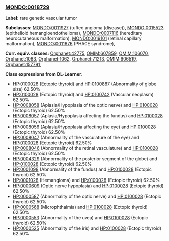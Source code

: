 
### [MONDO:0018729](http://purl.obolibrary.org/obo/MONDO_0018729)
**Label:** rare genetic vascular tumor

**Subclasses:** [MONDO:0011927](http://purl.obolibrary.org/obo/MONDO_0011927) (tufted angioma (disease)), [MONDO:0015523](http://purl.obolibrary.org/obo/MONDO_0015523) (epithelioid hemangioendothelioma), [MONDO:0007116](http://purl.obolibrary.org/obo/MONDO_0007116) (hereditary neurocutaneous malformation), [MONDO:0019101](http://purl.obolibrary.org/obo/MONDO_0019101) (retinal capillary malformation), [MONDO:0011676](http://purl.obolibrary.org/obo/MONDO_0011676) (PHACE syndrome), 

**Corr. equiv. classes:** [Orphanet:42775](http://www.orpha.net/ORDO/Orphanet_42775), [OMIM:607859](http://purl.obolibrary.org/obo/OMIM_607859), [OMIM:106070](http://purl.obolibrary.org/obo/OMIM_106070), [Orphanet:1063](http://www.orpha.net/ORDO/Orphanet_1063), [Orphanet:1062](http://www.orpha.net/ORDO/Orphanet_1062), [Orphanet:71213](http://www.orpha.net/ORDO/Orphanet_71213), [OMIM:606519](http://purl.obolibrary.org/obo/OMIM_606519), [Orphanet:157791](http://www.orpha.net/ORDO/Orphanet_157791), 

**Class expressions from DL-Learner:**

- [HP:0100028](http://purl.obolibrary.org/obo/HP_0100028) (Ectopic thyroid) and [HP:0100887](http://purl.obolibrary.org/obo/HP_0100887) (Abnormality of globe size) 62.50%
- [HP:0100028](http://purl.obolibrary.org/obo/HP_0100028) (Ectopic thyroid) and [HP:0100742](http://purl.obolibrary.org/obo/HP_0100742) (Vascular neoplasm) 62.50%
- [HP:0008058](http://purl.obolibrary.org/obo/HP_0008058) (Aplasia/Hypoplasia of the optic nerve) and [HP:0100028](http://purl.obolibrary.org/obo/HP_0100028) (Ectopic thyroid) 62.50%
- [HP:0008057](http://purl.obolibrary.org/obo/HP_0008057) (Aplasia/Hypoplasia affecting the fundus) and [HP:0100028](http://purl.obolibrary.org/obo/HP_0100028) (Ectopic thyroid) 62.50%
- [HP:0008056](http://purl.obolibrary.org/obo/HP_0008056) (Aplasia/Hypoplasia affecting the eye) and [HP:0100028](http://purl.obolibrary.org/obo/HP_0100028) (Ectopic thyroid) 62.50%
- [HP:0008047](http://purl.obolibrary.org/obo/HP_0008047) (Abnormality of the vasculature of the eye) and [HP:0100028](http://purl.obolibrary.org/obo/HP_0100028) (Ectopic thyroid) 62.50%
- [HP:0008046](http://purl.obolibrary.org/obo/HP_0008046) (Abnormality of the retinal vasculature) and [HP:0100028](http://purl.obolibrary.org/obo/HP_0100028) (Ectopic thyroid) 62.50%
- [HP:0004329](http://purl.obolibrary.org/obo/HP_0004329) (Abnormality of the posterior segment of the globe) and [HP:0100028](http://purl.obolibrary.org/obo/HP_0100028) (Ectopic thyroid) 62.50%
- [HP:0001098](http://purl.obolibrary.org/obo/HP_0001098) (Abnormality of the fundus) and [HP:0100028](http://purl.obolibrary.org/obo/HP_0100028) (Ectopic thyroid) 62.50%
- [HP:0001028](http://purl.obolibrary.org/obo/HP_0001028) (Hemangioma) and [HP:0100028](http://purl.obolibrary.org/obo/HP_0100028) (Ectopic thyroid) 62.50%
- [HP:0000609](http://purl.obolibrary.org/obo/HP_0000609) (Optic nerve hypoplasia) and [HP:0100028](http://purl.obolibrary.org/obo/HP_0100028) (Ectopic thyroid) 62.50%
- [HP:0000587](http://purl.obolibrary.org/obo/HP_0000587) (Abnormality of the optic nerve) and [HP:0100028](http://purl.obolibrary.org/obo/HP_0100028) (Ectopic thyroid) 62.50%
- [HP:0000568](http://purl.obolibrary.org/obo/HP_0000568) (Microphthalmia) and [HP:0100028](http://purl.obolibrary.org/obo/HP_0100028) (Ectopic thyroid) 62.50%
- [HP:0000553](http://purl.obolibrary.org/obo/HP_0000553) (Abnormality of the uvea) and [HP:0100028](http://purl.obolibrary.org/obo/HP_0100028) (Ectopic thyroid) 62.50%
- [HP:0000525](http://purl.obolibrary.org/obo/HP_0000525) (Abnormality of the iris) and [HP:0100028](http://purl.obolibrary.org/obo/HP_0100028) (Ectopic thyroid) 62.50%


